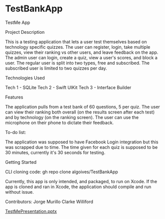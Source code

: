 # TestBankApp

TestMe App

Project Description

This is a testing application that lets a user test themselves based on technology specific quizzes. 
The user can register, login, take multiple quizzes, view their ranking vs other users, and leave feedback on the app. 
The admin user can login, create a quiz, view a user's scores, and block a user. 
The regular user is split into two types, free and subscribed. 
The subscribed user is limited to two quizzes per day. 

Technologies Used

Tech 1 - SQLite 
Tech 2 - Swift UIKit
Tech 3 - Interface Builder

Features

The application pulls from a test bank of 60 questions, 5 per quiz. 
The user can view their ranking both overall (on the results screen after each test) and by technology (on the ranking screen). 
The user can use the microphone on their phone to dictate their feedback.

To-do list:

The application was supposed to have Facebook Login integration but this was scrapped due to time. 
The time given for each quiz is supposed to be 30 minutes, currently it's 30 seconds for testing. 

Getting Started

CLI cloning code:
gh repo clone algoives/TestBankApp

Currently, this app is only intended, and packaged, to run on Xcode. 
If the app is cloned and ran in Xcode, the application should compile and run without issue. 


Contributors:
Jorge Murillo
Clarke Williford


[TestMePresentation.pptx](https://github.com/algoives/TestBankApp/files/8358914/TestMePresentation.pptx)
